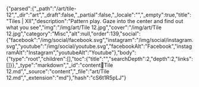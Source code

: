 {"parsed":{"_path":"/art/tile-12","_dir":"art","_draft":false,"_partial":false,"_locale":"","_empty":true,"title":"Tiles | XII","description":"Pattern play. Gaze into the center and find out what you see","img":"/img/art/Tile 12.jpg","cover":"/img/art/Tile 12.jpg","category":"Misc","alt":null,"order":139,"social":{"facebook":"/img/social/facebook.svg","instagram":"/img/social/instagram.svg","youtube":"/img/social/youtube.svg","facebookAlt":"Facebook","instagramAlt":"Instagram","youtubeAlt":"Youtube"},"body":{"type":"root","children":[],"toc":{"title":"","searchDepth":2,"depth":2,"links":[]}},"_type":"markdown","_id":"content:art:Tile 12.md","_source":"content","_file":"art/Tile 12.md","_extension":"md"},"hash":"cS6t1R5pLJ"}
